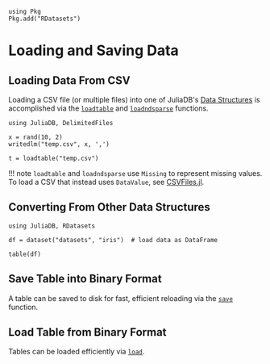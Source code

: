 ```@setup loadsave
using Pkg
Pkg.add("RDatasets")
```

# Loading and Saving Data

## Loading Data From CSV

Loading a CSV file (or multiple files) into one of JuliaDB's [Data Structures](@ref) is accomplished via the [`loadtable`](@ref) and [`loadndsparse`](@ref) functions.  

```@example loadsave
using JuliaDB, DelimitedFiles

x = rand(10, 2)
writedlm("temp.csv", x, ',')

t = loadtable("temp.csv")
```

!!! note 
    `loadtable` and `loadndsparse` use `Missing` to represent missing values.  To load a CSV that instead uses `DataValue`, see [CSVFiles.jl](https://github.com/queryverse/CSVFiles.jl).

## Converting From Other Data Structures

```@example loadsave
using JuliaDB, RDatasets

df = dataset("datasets", "iris")  # load data as DataFrame

table(df)
```

## Save Table into Binary Format

A table can be saved to disk for fast, efficient reloading via the [`save`](@ref) function.

## Load Table from Binary Format

Tables can be loaded efficiently via [`load`](@ref).